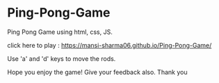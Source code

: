 # Ping-Pong-Game

Ping Pong Game using html, css, JS. 

click here to play : https://mansi-sharma06.github.io/Ping-Pong-Game/

Use 'a' and 'd' keys to move the rods.

Hope you enjoy the game!
Give your feedback also. 
Thank you
